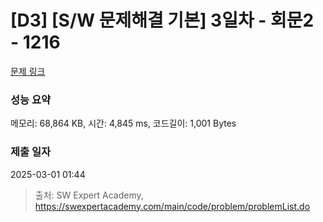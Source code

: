 # [D3] [S/W 문제해결 기본] 3일차 - 회문2 - 1216 

[문제 링크](https://swexpertacademy.com/main/code/problem/problemDetail.do?contestProbId=AV14Rq5aABUCFAYi) 

### 성능 요약

메모리: 68,864 KB, 시간: 4,845 ms, 코드길이: 1,001 Bytes

### 제출 일자

2025-03-01 01:44



> 출처: SW Expert Academy, https://swexpertacademy.com/main/code/problem/problemList.do